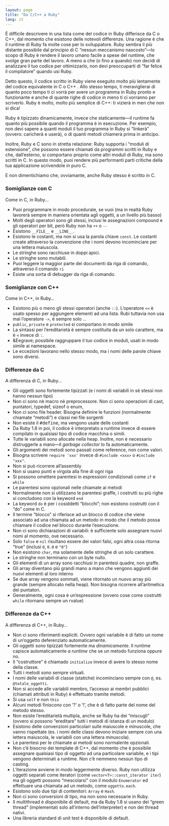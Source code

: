 ```yaml
---
layout: page
title: "Da C/C++ a Ruby"
lang: it
---
```


È difficile descrivere in una lista come del codice in Ruby differisce
da C o C++, dal momento che esistono delle notevoli differenze. Una
ragione è che il runtime di Ruby fa molte cose per lo sviluppatore. Ruby
sembra il più distante possibile dal principio di C “nessun meccanismo
nascosto”—lo scopo di Ruby è rendere il lavoro umano facile a spese del
runtime, che svolge gran parte del lavoro. A meno a che (o fino a
quando) non decidi di analizzare il tuo codice per ottimizzarlo, non
devi preoccuparti di “far felice il compilatore” quando usi Ruby.

Detto questo, il codice scritto in Ruby viene eseguito molto più
lentamente del codice equivalente in C o C++ . Allo stesso tempo, ti
meraviglierai di quanto poco tempo ti ci vorrà per avere un programma in
Ruby pronto e funzionante e anche di quante righe di codice in meno ti
ci vorranno per scriverlo. Ruby è molto, molto più semplice di C++: ti
vizierà in men che non si dica!

Ruby è tipizzato dinamicamente, invece che staticamente—il runtime fa
quanto più possibile quando il programma è in esecuzione. Per esempio,
non devi sapere a quanti moduli il tuo programma in Ruby si “linkerà”
(ovvero: caricherà e userà), o di quanti metodi chiamerà prima in
anticipo.

Inoltre, Ruby e C sono in stretta relazione: Ruby supporta i “moduli di
estensione”, che possono essere chiamati da programmi scritti in Ruby e
che, dall’esterno, si comportano proprio come altri moduli di Ruby, ma
sono scritti in C. In questo modo, puoi rendere più performanti parti
critiche della tua applicazione scrivendole in puro C.

E non dimentichiamo che, ovviamante, anche Ruby stesso è scritto in C.

### Somiglianze con C

Come in C, in Ruby…

* Puoi programmare in modo procedurale, se vuoi (ma in realtà Ruby
  lavorerà sempre in maniera orientata agli oggetti, a un livello più
  basso)
* Molti degli operatori sono gli stessi, inclusi le assegnazioni
  compound e gli operatori per bit, però Ruby non ha `++` o `--`
* Esistono `__FILE__` e `__LINE__`.
* Esistono le costanti, ma non si usa la parola chiave `const`. Le
  costanti create attraverso la convenzione che i nomi devono
  incominciare per una lettera maiuscola.
* Le stringhe sono racchiuse in doppi apici.
* Le stringhe sono mutabili.
* Puoi leggere la maggior parte dei documenti da riga di comando,
  attraverso il comando `ri`
* Esiste una sorta di debugger da riga di comando.

### Somiglianze con C++

Come in C++, in Ruby…

* Esistono più o meno gli stessi operatori (anche `::`). L’operatore
  `<<` è usato spesso per aggiungere elementi ad una lista. Rubi
  tuttavia non usa mai l’operatore `->`, è sempre solo `.`.
* `public`, `private` e `protected` si comportano in modo simile
* La sintassi per l’ereditarietà è sempre costituita da un solo
  carattere, ma è `<` invece di `:`.
* &amp;Eegrave; possibile raggruppare il tuo codice in moduli, usati in
  modo simile ai namespace.
* Le eccezioni lavorano nello stesso modo, ma i nomi delle parole chiave
  sono diversi.

### Differenze da C

A differenza di C, in Ruby…

* Gli oggetti sono fortemente tipizzati (e i nomi di variabili in sè
  stessi non hanno nessun tipo)
* Non ci sono nè macro nè preprocessore. Non ci sono operazioni di cast,
  puntatori, typedef, sizeof o enum,
* Non ci sono file header. Bisogna definire le funzioni (normalmente
  chiamate “metodi”) e classi nei file sorgenti
* Non esiste il <tt>#define</tt>, ma vengono usate delle costanti
* Da Ruby 1.8 in poi, il codice è interpretato a runtime invece di
  essere compilato in qualsiasi tipo di codice macchina o simili.
* Tutte le variabili sono allocate nella heap. Inoltre, non è necessario
  distruggerle a mano—il *garbage collector* lo fa automaticamente.
* Gli argomenti dei metodi sono passati come reference, non come valori.
* Bisogna scrivere `require 'xxx'` invece di `#include <xxx>` o
  `#include "xxx"`.
* Non si può ricorrere all’assembly
* Non si usano punti e virgola alla fine di ogni riga
* Si possono omettere parentesi in espressioni condizionali come `if` e
  `while`
* Le parentesi sono opzionali nelle chiamate ai metodi
* Normalmente non si utilizzano le parentesi graffe, i costrutti su più
  righe si concludono con la keyword `end`
* La keyword `do` è per i cosiddetti “blocchi”; non esistono costrutti
  con il “do” come in C.
* Il termine “blocco” si riferisce ad un blocco di codice che viene
  associato ad una chiamata ad un metodo in modo che il metodo possa
  chiamare il codice nel blocco durante l’esecuzione.
* Non ci sono dichiarazioni di variabili: è sufficiente solo assegnare
  nuovi nomi al momento, ove necessario.
* Solo `false` e `nil` risultano essere dei valori falsi, ogni altra
  cosa ritorna “true” (inclusi `0`, `0.0` e `"0"`)
* Non esistono `char`, ma solamente delle stringhe di un solo carattere.
* Le stringhe non terminano con un byte nullo.
* Gli elementi di un array sono racchiusi in parentesi quadre, non
  graffe.
* Gli array diventano più grandi mano a mano che vengono aggiunti dei
  nuovi elementi al loro interno
* Se due array vengono sommati, viene ritornato un nuovo array più
  grande (sempre allocato nella heap). Non bisogna ricorrere
  all’aritmetica dei puntatori.
* Generalmente, ogni cosa è un’espressione (ovvero cose come costrutti
  `while` ritornano sempre un rvalue)

### Differenze da C++

A differenza di C++, in Ruby…

* Non ci sono riferimenti expliciti. Ovvero ogni variabile è di fatto un
  nome di un’oggetto deferenziato automaticamente.
* Gli oggetti sono tipizzati fortemente ma *dinamicamente*. Il runtime
  capisce automaticamente *a runtime* che se un metodo funziona oppure
  no.
* Il “costruttore” è chiamado `initialize` invece di avere lo stesso
  nome della classe.
* Tutti i metodi sono sempre virtuali.
* I nomi delle variabili di classe (statiche) incominciano sempre con
  `@`, es. `@totale_oggetti`.
* Non si accede alle variabili membro, l’accesso ai membri pubblici
  (chiamati attributi in Ruby) è effettuato tramite metodi.
* Si usa `self` e non `this`
* Alcuni metodi finiscono con ’?’ o ’!’, che è di fatto parte del nome
  del metodo stesso.
* Non esiste l’ereditarietà multipla, anche se Ruby ha dei “miscugli”
  (ovvero si possono “ereditare” tutti i metodi di istanza di un modulo)
* Esistono delle convenzioni particolari sulle maiuscole e minuscole,
  che vanno rispettate (es. i nomi delle classi devono iniziare sempre
  con una lettera maiuscola, le variabili con una lettera minuscola).
* Le parentesi per le chiamate ai metodi sono normalente opzionali.
* Non c’è bisocno dei template di C++, dal momento che è possibile
  assegnare qualsiasi tipo di oggetto ad una particolare variabile, e i
  tipi vengono determinati a runtime. Non c’è nemmeno nessun tipo di
  casting.
* L’iterazione avviene in modo leggermente diverso. Ruby non utilizza
  oggetti separati come iteratori (come `vector<T>::const_iterator
  iter`) ma gli oggetti possono “mescolarsi” con il modulo `Enumerator`
  ed effettuare una chiamata ad un metodo, come `oggetto.each`.
* Esistono solo due tipi di contenitori: `Array` e `Hash`.
* Non ci sono conversioni di tipo, ma non sono necessarie in Ruby.
* Il multithread è disponibile di default, ma da Ruby 1.8 si usano dei
  “green thread” (implementati solo all’interno dell’interpreter) e non
  dei thread nativi.
* Una libreria standard di unit test è disponibile di default.

